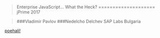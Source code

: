 >
> Enterprise JavaScript... What the Heck?
====================
> jPrime 2017

> ###Vladimir Pavlov 
> ###Nedelcho Delchev
> SAP Labs Bulgaria




[poehali!](2_whatis.md)

